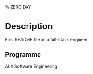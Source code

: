 % ZERO DAY
# Description
First README file as a full-stack engineer

## Programme
ALX Software Engineering